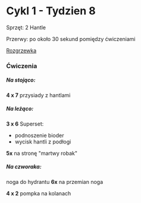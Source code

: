 # Cykl 1 - Tydzien 8

Sprzęt: 2 Hantle

Przerwy: po około 30 sekund pomiędzy ćwiczeniami

[Rozgrzewka](rozgrzewka.md)

### Ćwiczenia

##### Na stojąco:

**4 x 7** przysiady z hantlami

##### Na leżąco:

**3 x 6** Superset:

- podnoszenie bioder  
- wycisk hantli z podłogi

**5x** na stronę "martwy robak"

##### Na czworaka:

noga do hydrantu **6x** na przemian noga

**4 x 2** pompka na kolanach
